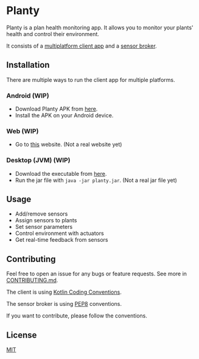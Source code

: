 # Planty

Planty is a plan health monitoring app. It allows you to monitor your plants' health and control their environment.

It consists of a [multiplatform client app](planty-client/README.md) and a [sensor broker](planty-broker/README.md).

## Installation

There are multiple ways to run the client app for multiple platforms.

### Android (WIP)

- Download Planty APK from [here](https://github.com/HLCaptain/planty/releases/latest).
- Install the APK on your Android device.

### Web (WIP)

- Go to [this](https://planty-frontend.herokuapp.com/) website. (Not a real website yet)

### Desktop (JVM) (WIP)

- Download the executable from [here](https://github.com/HLCaptain/planty/releases/latest).
- Run the jar file with `java -jar planty.jar`. (Not a real jar file yet)

## Usage

- Add/remove sensors
- Assign sensors to plants
- Set sensor parameters
- Control environment with actuators
- Get real-time feedback from sensors

## Contributing

Feel free to open an issue for any bugs or feature requests. See more in [CONTRIBUTING.md](CONTRIBUTING.md).

The client is using [Kotlin Coding Conventions](https://kotlinlang.org/docs/reference/coding-conventions.html).

The sensor broker is using [PEP8](https://www.python.org/dev/peps/pep-0008/) conventions.

If you want to contribute, please follow the conventions.

## License

[MIT](https://choosealicense.com/licenses/mit/)
